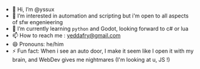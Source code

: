 - 👋 Hi, I’m @yssux
- 👀 I’m interested in automation and scripting but i'm open to all aspects of sfw engenieering
- 🌱 I’m currently learning `python` and Godot, looking forward to c# or lua
- 📫 How to reach me : yeddafry@gmail.com
- 😄 Pronouns: he/him
- ⚡ Fun fact: When i see an auto door, I make it seem like I open it with my brain, and WebDev gives me nightmares (I'm looking at u, JS !)

<!---
yssux/yssux is a ✨ special ✨ repository because its `README.md` (this file) appears on your GitHub profile.
You can click the Preview link to take a look at your changes.
--->
